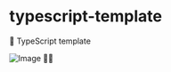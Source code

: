 # typescript-template

🌱 TypeScript template


<!-- INSPIRATIONAL_QUOTE_START -->
![Image](https://github.com/user-attachments/assets/0e3d9ba0-f624-4a99-8a33-88703033a2a1)
🧑‍💻
<!-- INSPIRATIONAL_QUOTE_END -->
